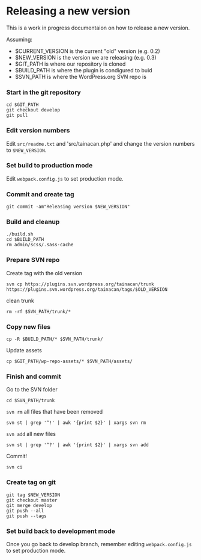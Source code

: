 # Releasing a new version

This is a work in progress documentaion on how to release a new version.

Assuming:

* $CURRENT_VERSION is the current "old" version (e.g. 0.2)
* $NEW_VERSION is the version we are releasing (e.g. 0.3)
* $GIT_PATH is where our repository is cloned
* $BUILD_PATH is where the plugin is condigured to buid 
* $SVN_PATH is where the WordPress.org SVN repo is


### Start in the git repository

```
cd $GIT_PATH
git checkout develop
git pull
```

### Edit version numbers

Edit `src/readme.txt` and 'src/tainacan.php' and change the version numbers to `$NEW_VERSION`.

### Set build to production mode

Edit `webpack.config.js` to set production mode.

### Commit and create tag

```
git commit -am"Releasing version $NEW_VERSION"
```

### Build and cleanup 

```
./build.sh
cd $BUILD_PATH
rm admin/scss/.sass-cache
```

### Prepare SVN repo

Create tag with the old version

```
svn cp https://plugins.svn.wordpress.org/tainacan/trunk https://plugins.svn.wordpress.org/tainacan/tags/$OLD_VERSION
```

clean trunk

```
rm -rf $SVN_PATH/trunk/*
```

### Copy new files

```
cp -R $BUILD_PATH/* $SVN_PATH/trunk/
```

Update assets

```
cp $GIT_PATH/wp-repo-assets/* $SVN_PATH/assets/
```


### Finish and commit

Go to the SVN folder

```
cd $SVN_PATH/trunk
```

`svn rm` all files that have been removed

```
svn st | grep '^!' | awk '{print $2}' | xargs svn rm
```

`svn add` all new files

```
svn st | grep '^?' | awk '{print $2}' | xargs svn add
```

Commit!

```
svn ci
```

### Create tag on git

```
git tag $NEW_VERSION
git checkout master
git merge develop
git push --all
git push --tags
```

### Set build back to development mode

Once you go back to develop branch, remember editing `webpack.config.js` to set production mode.


